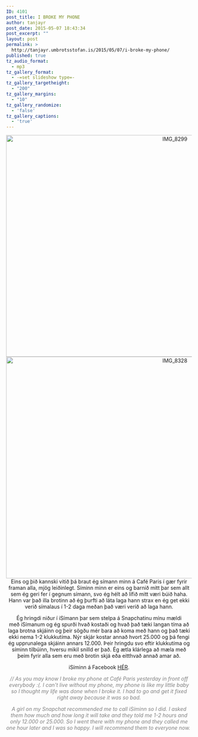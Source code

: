 ```yaml
---
ID: 4101
post_title: I BROKE MY PHONE
author: tanjayr
post_date: 2015-05-07 18:43:34
post_excerpt: ""
layout: post
permalink: >
  http://tanjayr.umbrotsstofan.is/2015/05/07/i-broke-my-phone/
published: true
tz_audio_format:
  - mp3
tz_gallery_format:
  - -=set slideshow type=-
tz_gallery_targetheight:
  - "200"
tz_gallery_margins:
  - "10"
tz_gallery_randomize:
  - 'false'
tz_gallery_captions:
  - 'true'
---
```

<p style="text-align: center;"><img class="aligncenter size-large wp-image-4077" src="http://www.tanjayr.com/wp-content/uploads/2015/05/IMG_8299-1024x683.jpg" alt="IMG_8299" width="900" height="600" />
<img class="aligncenter size-large wp-image-4102" src="http://www.tanjayr.com/wp-content/uploads/2015/05/IMG_8328-1024x683.jpg" alt="IMG_8328" width="900" height="600" />Eins og þið kannski vitið þá braut ég símann minn á <span class="nwe">Café</span> <span class="nwe">Paris</span> í gær fyrir framan alla, mjög leiðinlegt. Síminn minn er eins og barnið mitt þar sem allt sem ég geri fer í gegnum símann, svo ég hélt að lífið mitt væri búið <span class="nwe">haha</span>. Hann var það illa brotinn að ég þurfti að láta laga hann strax en ég get ekki verið símalaus í 1-2 daga meðan það væri verið að laga hann.</p>
<p style="text-align: center;">Ég hringdi niður í <span class="nwe">iSímann</span> þar sem stelpa á <span class="nwe">Snapchatinu</span> mínu mældi með <span class="nwe">iSímanum</span> og ég spurði hvað kostaði og hvað það tæki langan tíma að laga brotna skjáinn og þeir sögðu mér bara að koma með hann og það tæki ekki nema 1-2 klukkutíma. Nýr skjár kostar annað hvort 25.000 og þá fengi ég upprunalega skjáinn annars 12.000. Þeir hringdu svo eftir klukkutíma og síminn tilbúinn, hversu mikil snilld er það. Ég ætla klárlega að mæla með þeim fyrir alla sem eru með brotin skjá eða eitthvað annað amar að.</p>
<p style="text-align: center;">iSíminn á Facebook <a href="https://www.facebook.com/isiminn?fref=ts" target="_blank">HÉR</a>.</p>
<p style="text-align: center;"><em><span style="color: #808080;">// As you may know I broke my phone at Café Paris yesterday in front off everybody :(. I can't live without my phone, my phone is like my little baby so I thought my life was done when I broke it. I had to go and get it fixed right away because it was so bad.</span></em></p>
<p style="text-align: center;"><em><span style="color: #808080;">A girl on my Snapchat recommended me to call iSíminn so I did. I asked them how much and how long it will take and they told me 1-2 hours and only 12.000 or 25.000. So I went there with my phone and they called me one hour later and I was so happy. I will recommend them to everyone now. </span></em></p>